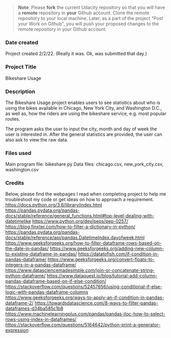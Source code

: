 >**Note**: Please **fork** the current Udacity repository so that you will have a **remote** repository in **your** Github account. Clone the remote repository to your local machine. Later, as a part of the project "Post your Work on Github", you will push your proposed changes to the remote repository in your Github account.

### Date created
Project created 2/2/22. (Really it was. Ok, was submitted that day.)

### Project Title
Bikeshare Usage

### Description
The Bikeshare Usage project enables users to see statistics about who is using the bikes available in Chicago, New York City, and Washington D.C., as well as, how the riders are using the bikeshare service, e.g. most popular routes.

The program asks the user to input the city, month and day of week the user is interested in. After the general statistics are provided, the user can also ask to view the raw data. 

### Files used
Main program file: bikeshare.py
Data files: chicago.csv, new_york_city.csv, washington.csv

### Credits
Below, please find the webpages I read when completing project to help me troubleshoot my code or get ideas on how to approach a requirement.
https://docs.python.org/3.6/library/index.html
https://pandas.pydata.org/pandas-docs/stable/reference/general_functions.html#top-level-dealing-with-datetimelike
https://www.python.org/dev/peps/pep-0257/
https://blog.finxter.com/how-to-filter-a-dictionary-in-python/
https://pandas.pydata.org/pandas-docs/stable/reference/api/pandas.DatetimeIndex.dayofweek.html
https://www.geeksforgeeks.org/how-to-filter-dataframe-rows-based-on-the-date-in-pandas/
https://www.geeksforgeeks.org/adding-new-column-to-existing-dataframe-in-pandas/
https://datatofish.com/if-condition-in-pandas-dataframe/
https://www.geeksforgeeks.org/convert-floats-to-integers-in-a-pandas-dataframe/
https://www.datasciencemadesimple.com/join-or-concatenate-string-python-dataframe/
https://www.dataquest.io/blog/tutorial-add-column-pandas-dataframe-based-on-if-else-condition/
https://stackoverflow.com/questions/52457656/using-conditional-if-else-logic-with-pandas-dataframe-columns
https://www.geeksforgeeks.org/ways-to-apply-an-if-condition-in-pandas-dataframe-2/
https://towardsdatascience.com/8-ways-to-filter-pandas-dataframes-d34ba585c1b8
https://www.machinelearningplus.com/pandas/pandas-iloc-how-to-select-rows-using-index-in-dataframes/
https://stackoverflow.com/questions/5164642/python-print-a-generator-expression
